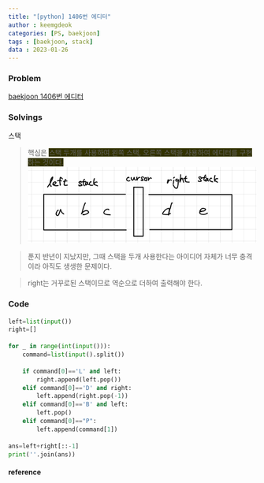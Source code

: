 ```yaml
---
title: "[python] 1406번 에디터"
author : keemgdeok
categories: [PS, baekjoon]
tags : [baekjoon, stack]
data : 2023-01-26
---
```



### Problem
[baekjoon 1406번 에디터](https://www.acmicpc.net/problem/1406)

  

### Solvings
스택
> 핵심은 <span style="background-color:#333300">스택 두개를 사용하여 왼쪽 스택, 오른쪽 스택을 사용하여 에디터를 구현하는 것이다. </span>
![1406](/assets/img/1406.png)

> 푼지 반년이 지났지만, 그때 스택을 두개 사용한다는 아이디어 자체가 너무 충격이라 아직도 생생한 문제이다.

> right는 거꾸로된 스택이므로 역순으로 더하여 출력해야 한다.

### Code
```py
left=list(input())
right=[]

for _ in range(int(input())):
    command=list(input().split())

    if command[0]=='L' and left:
        right.append(left.pop())
    elif command[0]=='D' and right:
        left.append(right.pop(-1))
    elif command[0]=='B' and left:
        left.pop()
    elif command[0]=="P":
        left.append(command[1])

ans=left+right[::-1]
print(''.join(ans))
```


#### reference

